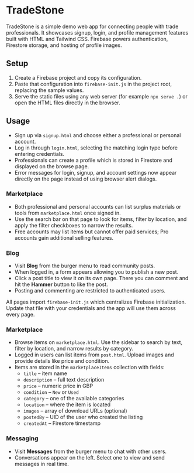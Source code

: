 # TradeStone

TradeStone is a simple demo web app for connecting people with trade professionals.
It showcases signup, login, and profile management features built with HTML and Tailwind CSS.
Firebase powers authentication, Firestore storage, and hosting of profile images.

## Setup

1. Create a Firebase project and copy its configuration.
2. Paste that configuration into `firebase-init.js` in the project root, replacing the sample values.
3. Serve the static files using any web server (for example `npx serve .`) or open the HTML files directly in the browser.

## Usage

- Sign up via `signup.html` and choose either a professional or personal account.
- Log in through `login.html`, selecting the matching login type before entering credentials.
- Professionals can create a profile which is stored in Firestore and displayed on the browse page.
- Error messages for login, signup, and account settings now appear directly on the page instead of using browser alert dialogs.

### Marketplace

- Both professional and personal accounts can list surplus materials or tools from `marketplace.html` once signed in.
- Use the search bar on that page to look for items, filter by location, and apply the filter checkboxes to narrow the results.
- Free accounts may list items but cannot offer paid services; Pro accounts gain additional selling features.

### Blog

- Visit **Blog** from the burger menu to read community posts.
- When logged in, a form appears allowing you to publish a new post.
- Click a post title to view it on its own page. There you can comment and hit the **Hammer** button to like the post.
- Posting and commenting are restricted to authenticated users.

All pages import `firebase-init.js` which centralizes Firebase initialization. Update that file with your credentials and the app will use them across every page.

### Marketplace

- Browse items on `marketplace.html`. Use the sidebar to search by text, filter by location, and narrow results by category.
- Logged in users can list items from `post.html`. Upload images and provide details like price and condition.
- Items are stored in the `marketplaceItems` collection with fields:
  - `title` – item name
  - `description` – full text description
  - `price` – numeric price in GBP
  - `condition` – `New` or `Used`
  - `category` – one of the available categories
  - `location` – where the item is located
  - `images` – array of download URLs (optional)
  - `postedBy` – UID of the user who created the listing
  - `createdAt` – Firestore timestamp

### Messaging

- Visit **Messages** from the burger menu to chat with other users.
- Conversations appear on the left. Select one to view and send messages in real time.
